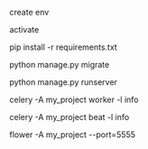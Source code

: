 create env

activate

pip install -r requirements.txt

python manage.py migrate

python manage.py runserver

celery -A my_project worker -l info

celery -A my_project beat -l info

flower -A my_project --port=5555
